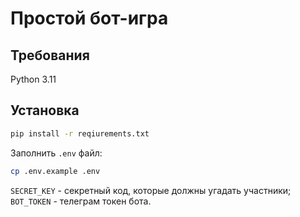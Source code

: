 # Простой бот-игра

## Требования

Python 3.11

## Установка

```sh
pip install -r reqiurements.txt
```

Заполнить `.env` файл:

```sh
cp .env.example .env
```

`SECRET_KEY` - секретный код, которые должны угадать участники;
`BOT_TOKEN` - телеграм токен бота.
